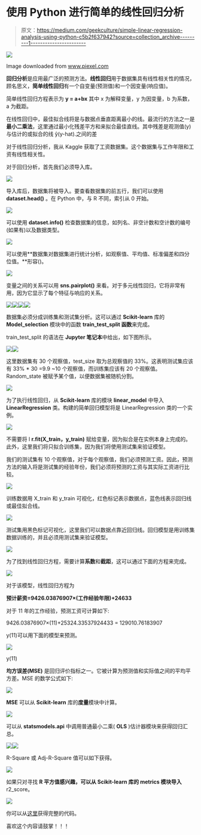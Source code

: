 # 使用 Python 进行简单的线性回归分析

> 原文：<https://medium.com/geekculture/simple-linear-regression-analysis-using-python-c5b2f637942?source=collection_archive---------1----------------------->

![](img/8b65810559b6b8e6ab62fa888dc4d3b4.png)

Image downloaded from www.piexel.com

**回归分析**是应用最广泛的预测方法。**线性回归**用于数据集具有线性相关性的情况，顾名思义，**简单线性回归**有一个自变量(预测值)和一个因变量(响应值)。

简单线性回归方程表示为 **y = a+bx** 其中 x 为解释变量，y 为因变量，b 为系数，a 为截距。

在线性回归中，最佳拟合线将是与数据点垂直距离最小的线。最流行的方法之一是**最小二乘法**，这里通过最小化残差平方和来拟合最佳直线。其中残差是观测值(y)与估计的或拟合的线 ŷ(y-hat).之间的差

对于线性回归分析，我从 Kaggle 获取了工资数据集。这个数据集与工作年限和工资有线性相关性。

对于回归分析，首先我们必须导入库。

![](img/f581596d8ab75a8d3542e2b2fc76b5bb.png)

导入库后，数据集将被导入。要查看数据集的前五行，我们可以使用 **dataset.head()** 。在 Python 中，与 R 不同，索引从 0 开始。

![](img/4ddf3a5153dec472d64f5a5dc14555c5.png)

可以使用 **dataset.info()** 检查数据集的信息，如列名、非空计数和空计数的编号(如果有)以及数据类型。

![](img/4cff921c7325ec2a811de1fb09d48816.png)

可以使用**数据集对数据集进行统计分析，如观察值、平均值、标准偏差和四分位值。**形容()。

![](img/300bf3c219ea4e14f8d110506764a094.png)

变量之间的关系可以用 **sns.pairplot()** 来看。对于多元线性回归，它将非常有用，因为它显示了每个特征与响应的关系。

![](img/14069d36bbb5ab28ec4c2daa70a9febc.png)![](img/e131637cb1817c473227ce2041f71525.png)![](img/e5c7f212cf927f45059be95012da6205.png)![](img/c6059587ab06a8a1087f5af51e89e6a5.png)

数据集必须分成训练集和测试集分析。这可以通过 **Scikit-learn** 库的 **Model_selection** 模块中的函数 **train_test_split 函数**来完成。

train_test_split 的语法在 **Jupyter 笔记本**中给出，如下图所示。

![](img/7a05d0fbc9a864ccb08dc6c23d279f43.png)![](img/d541a04d856e5a93ea40036c452e30cc.png)

这里数据集有 30 个观察值，test_size 取为总观察值的 33%。这表明测试集应该有 33% * 30 =9.9 ~10 个观察值，而训练集应该有 20 个观察值。Random_state 被赋予某个值，以便数据集被随机分割。

![](img/71f03e5a28c2fc7c88d03e56dcd7c491.png)

为了执行线性回归，从 **Scikit-learn** 库的模块 **linear_model** 中导入 **LinearRegression** 类。构建的简单回归模型将是 LinearRegression 类的一个实例。

![](img/538518b5c8e6bb2be32df1f666f849c8.png)

不需要将 l **r.fit(X_train，y_train)** 赋给变量，因为拟合是在实例本身上完成的。此外，这里我们将只拟合训练集，因为我们将使用测试集来验证模型。

我们的测试集有 10 个观察值，对于每个观察值，我们必须预测工资。因此，预测方法的输入将是测试集的经验年份，我们必须将预测的工资与其实际工资进行比较。

![](img/ae13d2ee41694d7f3c260414f433c874.png)

训练数据用 X_train 和 y_train 可视化，红色标记表示数据点，蓝色线表示回归线或最佳拟合线。

![](img/8d5433774c69e159128abf5af3f462c5.png)

测试集用黑色标记可视化，这里我们可以数据点靠近回归线。回归模型是用训练集数据训练的，并且必须用测试集来验证模型。

![](img/25d810d54d53d371482bc263c7f39118.png)

为了找到线性回归方程，需要计算**系数**和**截距**，这可以通过下面的方程来完成。

![](img/28ae3335005ff74ca611be3eebbcbf77.png)

对于该模型，线性回归方程为

**预计薪资=9426.03876907×(工作经验年限)+24633**

对于 11 年的工作经验，预测工资可计算如下:

9426.03876907×(11)+25324.33537924433 = 129010.76183907

y(11)可以用下面的模型来预测。

![](img/b9db612964a6007a2e91032f1205af12.png)

y(11)

**均方误差(MSE)** 是回归评价指标之一。它被计算为预测值和实际值之间的平均平方差。MSE 的数学公式如下:

![](img/2fe78b2f65c58292b4fd50b7eb4721e5.png)

**MSE** 可以从 **Scikit-learn** 库的**度量**模块中计算。

![](img/1b40737a16ff3ee45ef6fccfabc7c0e6.png)

可以从 **statsmodels.api** 中调用普通最小二乘( **OLS** )估计器模块来获得回归汇总。

![](img/9cdcb57eba09d9ae970355f2b466577d.png)![](img/ddac81710a966e85b954b9e68e52a02c.png)

R-Square 或 Adj-R-Square 值可以如下获得。

![](img/90db7aac8b8706c1bbe8364204e8027b.png)

如果只对寻找 **R 平方值感兴趣，可以从 **Scikit-learn** 库的 **metrics** 模块导入** r2_score。

![](img/64a486b5d97312a703edfa750e671566.png)

你可以从[这里](https://www.kaggle.com/sandhyakrishnan02/simple-linear-regression-salary-vs-experience)获得完整的代码。

喜欢这个内容请鼓掌！！！